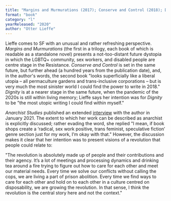 ```yaml
---
title: "Margins and Murmurations (2017); Conserve and Control (2018); Dignity (2020)"
format: "book"
category: "l"
yearReleased: "2020"
author: "Otter Lieffe"
---
```

Lieffe comes to SF with an unusual and rather refreshing perspective. _Margins and Murmurations_ (the first in a trilogy, each book of which is readable as a standalone novel) presents a not-too-distant future dystopia in which the LGBTQ+ community, sex workers, and disabled people are centre stage in the Resistance. _Conserve and Control_ is set in the same future, but further ahead (a hundred years from the publication date), and, in the author's words, the second book "looks superficially like a liberal utopia – all permaculture gardens and trans-inclusive corporations – but is very much the most sinister world I could find the power to write in 2018." _Dignity_ is at a nearer stage in the same future, when the pandemic of the 2020s is still within living memory; Lieffe says her intention was for _Dignity_ to be "the most utopic writing I could find within myself."

_Anarchist Studies_ published an extended <a href="https://anarchiststudies.noblogs.org/article-survival-is-an-act-of-resistance-an-interview-with-kes-otter-lieffe/?fbclid=IwAR0WJP22h59ArGZsn99-zhODi9azhzA7r3fOlxIqqAVVMT0ppHAdTPPLLUM">interview</a> with the author in January 2021. The extent to which her work can be described as anarchist is explicitly discussed; rather evading the word, she replied "I mean, if book shops create a ‘radical, sex work positive, trans feminist, speculative fiction’ genre section just for my work, I’m okay with that." However, the discussion makes it clear that her intention was to present visions of a revolution that people could relate to:

"The revolution is absolutely made up of people and their contributions and their agency. It’s a lot of meetings and processing dynamics and drinking tea around a fire trying to figure out how to care for each other and meet our material needs. Every time we solve our conflicts without calling the cops, we are living a part of prison abolition. Every time we find ways to care for each other and hold on to each other in a culture centred on disposability, we are growing the revolution. In that sense, I think the revolution is the central story here and not the context."

